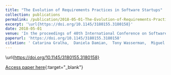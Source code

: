 ```yaml
---
title: "The Evolution of Requirements Practices in Software Startups"
collection: publications
permalink: /publication/2018-05-01-The-Evolution-of-Requirements-Practices-in-Software-Startups
excerpt: '\url{https://doi.org/10.1145/3180155.3180158}'
date: 2018-05-01
venue: 'In the proceedings of 40th International Conference on Software Engineering (ICSE 2018)'
paperurl: 'https://doi.org/10.1145/3180155.3180158'
citation: ' Catarina Gralha,  Daniela Damian,  Tony Wasserman,  Miguel Goulão,  João Araujo, &quot;The Evolution of Requirements Practices in Software Startups.&quot; In the proceedings of 40th International Conference on Software Engineering (ICSE 2018), 2018.'
---
```

\url{https://doi.org/10.1145/3180155.3180158}

[Access paper here](https://doi.org/10.1145/3180155.3180158){:target="_blank"}
